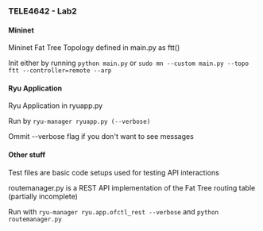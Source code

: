 ### TELE4642 - Lab2

#### Mininet

Mininet Fat Tree Topology defined in main.py as ftt()

Init either by running ```python main.py``` or ```sudo mn --custom main.py --topo ftt --controller=remote --arp```


#### Ryu Application

Ryu Application in ryuapp.py

Run by ```ryu-manager ryuapp.py (--verbose)```

Ommit --verbose flag if you don't want to see messages

#### Other stuff

Test files are basic code setups used for testing API interactions

routemanager.py is a REST API implementation of the Fat Tree routing table (partially incomplete)

Run with ```ryu-manager ryu.app.ofctl_rest --verbose``` and ```python routemanager.py```
